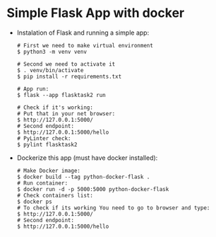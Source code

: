 # Simple Flask App with docker


- Instalation of Flask and running a simple app:

  ```
  # First we need to make virtual environment
  $ python3 -m venv venv

  # Second we need to activate it
  $ . venv/bin/activate
  $ pip install -r requirements.txt

  # App run:
  $ flask --app flasktask2 run
  
  # Check if it's working:
  # Put that in your net browser:
  $ http://127.0.0.1:5000/
  # Second endpoint:
  $ http://127.0.0.1:5000/hello
  # PyLinter check:
  $ pylint flasktask2
  ```
- Dockerize this app (must have docker installed):
  ```
  # Make Docker image:
  $ docker build --tag python-docker-flask .
  # Run container:
  $ docker run -d -p 5000:5000 python-docker-flask
  # Check containers list:
  $ docker ps
  # To check if its working You need to go to browser and type:
  $ http://127.0.0.1:5000/
  # Second endpoint:
  $ http://127.0.0.1:5000/hello
  ```
  
